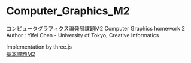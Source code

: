 # Computer_Graphics_M2
コンピュータグラフィクス論発展課題M2  Computer Graphics homework 2\
Author : Yifei Chen - University of Tokyo, Creative Informatics

Implementation by three.js\
[基本課題M2](https://tomcatmew.github.io/cg_m2/)

